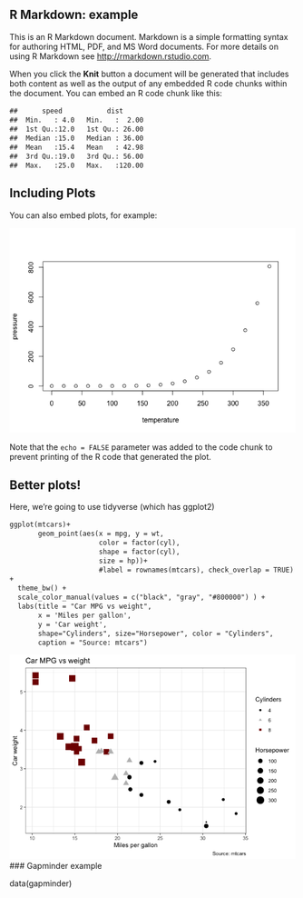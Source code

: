 ## R Markdown: example

This is an R Markdown document. Markdown is a simple formatting syntax
for authoring HTML, PDF, and MS Word documents. For more details on
using R Markdown see <http://rmarkdown.rstudio.com>.

When you click the **Knit** button a document will be generated that
includes both content as well as the output of any embedded R code
chunks within the document. You can embed an R code chunk like this:

    ##      speed           dist       
    ##  Min.   : 4.0   Min.   :  2.00  
    ##  1st Qu.:12.0   1st Qu.: 26.00  
    ##  Median :15.0   Median : 36.00  
    ##  Mean   :15.4   Mean   : 42.98  
    ##  3rd Qu.:19.0   3rd Qu.: 56.00  
    ##  Max.   :25.0   Max.   :120.00

## Including Plots

You can also embed plots, for example:

![](a0_practice_files/figure-markdown_strict/pressure-1.png)

Note that the `echo = FALSE` parameter was added to the code chunk to
prevent printing of the R code that generated the plot.

## Better plots!

Here, we’re going to use tidyverse (which has ggplot2)

    ggplot(mtcars)+ 
           geom_point(aes(x = mpg, y = wt, 
                          color = factor(cyl),
                          shape = factor(cyl),
                          size = hp))+ 
                          #label = rownames(mtcars), check_overlap = TRUE) +
      theme_bw() +
      scale_color_manual(values = c("black", "gray", "#800000") ) +
      labs(title = "Car MPG vs weight", 
           x = 'Miles per gallon',
           y = 'Car weight',
           shape="Cylinders", size="Horsepower", color = "Cylinders",
           caption = "Source: mtcars")

![](a0_practice_files/figure-markdown_strict/plot-cars-1.png) \###
Gapminder example

data(gapminder)
